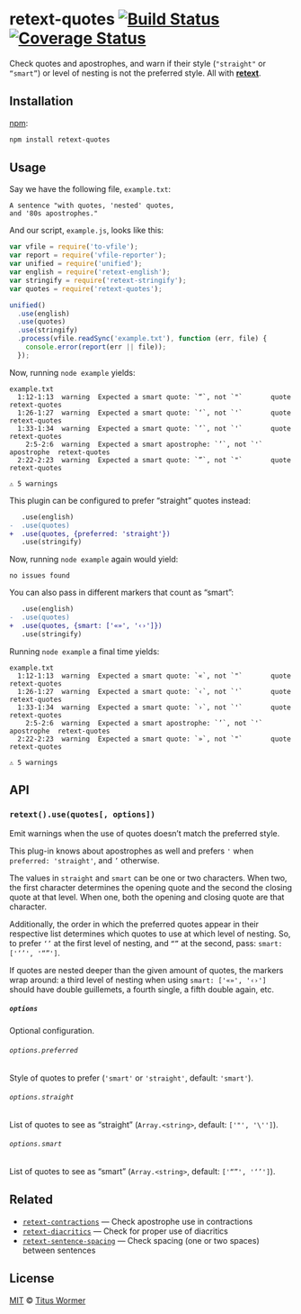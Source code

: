 # retext-quotes [![Build Status][travis-badge]][travis] [![Coverage Status][codecov-badge]][codecov]

Check quotes and apostrophes, and warn if their style (`"straight"` or
`“smart”`) or level of nesting is not the preferred style.  All with
[**retext**][retext].

## Installation

[npm][npm-install]:

```bash
npm install retext-quotes
```

## Usage

Say we have the following file, `example.txt`:

```text
A sentence "with quotes, 'nested' quotes,
and '80s apostrophes."
```

And our script, `example.js`, looks like this:

```javascript
var vfile = require('to-vfile');
var report = require('vfile-reporter');
var unified = require('unified');
var english = require('retext-english');
var stringify = require('retext-stringify');
var quotes = require('retext-quotes');

unified()
  .use(english)
  .use(quotes)
  .use(stringify)
  .process(vfile.readSync('example.txt'), function (err, file) {
    console.error(report(err || file));
  });
```

Now, running `node example` yields:

```text
example.txt
  1:12-1:13  warning  Expected a smart quote: `“`, not `"`       quote       retext-quotes
  1:26-1:27  warning  Expected a smart quote: `‘`, not `'`       quote       retext-quotes
  1:33-1:34  warning  Expected a smart quote: `’`, not `'`       quote       retext-quotes
    2:5-2:6  warning  Expected a smart apostrophe: `’`, not `'`  apostrophe  retext-quotes
  2:22-2:23  warning  Expected a smart quote: `”`, not `"`       quote       retext-quotes

⚠ 5 warnings
```

This plugin can be configured to prefer “straight” quotes instead:

```diff
   .use(english)
-  .use(quotes)
+  .use(quotes, {preferred: 'straight'})
   .use(stringify)
```

Now, running `node example` again would yield:

```text
no issues found
```

You can also pass in different markers that count as “smart”:

```diff
   .use(english)
-  .use(quotes)
+  .use(quotes, {smart: ['«»', '‹›']})
   .use(stringify)
```

Running `node example` a final time yields:

```text
example.txt
  1:12-1:13  warning  Expected a smart quote: `«`, not `"`       quote       retext-quotes
  1:26-1:27  warning  Expected a smart quote: `‹`, not `'`       quote       retext-quotes
  1:33-1:34  warning  Expected a smart quote: `›`, not `'`       quote       retext-quotes
    2:5-2:6  warning  Expected a smart apostrophe: `’`, not `'`  apostrophe  retext-quotes
  2:22-2:23  warning  Expected a smart quote: `»`, not `"`       quote       retext-quotes

⚠ 5 warnings
```

## API

### `retext().use(quotes[, options])`

Emit warnings when the use of quotes doesn’t match the preferred style.

This plug-in knows about apostrophes as well and prefers `'` when
`preferred: 'straight'`, and `’` otherwise.

The values in `straight` and `smart` can be one or two characters.
When two, the first character determines the opening quote and the
second the closing quote at that level.  When one, both the opening
and closing quote are that character.

Additionally, the order in which the preferred quotes appear in their
respective list determines which quotes to use at which level of nesting.
So, to prefer `‘’` at the first level of nesting, and `“”` at the second,
pass: `smart: ['‘’', '“”']`.

If quotes are nested deeper than the given amount of quotes, the markers
wrap around: a third level of nesting when using `smart: ['«»', '‹›']`
should have double guillemets, a fourth single, a fifth double again, etc.

##### `options`

Optional configuration.

###### `options.preferred`

Style of quotes to prefer (`'smart'` or `'straight'`, default: `'smart'`).

###### `options.straight`

List of quotes to see as “straight” (`Array.<string>`, default: `['"', '\'']`).

###### `options.smart`

List of quotes to see as “smart” (`Array.<string>`, default: `['“”', '‘’']`).

## Related

*   [`retext-contractions`](https://github.com/wooorm/retext-contractions)
    — Check apostrophe use in contractions
*   [`retext-diacritics`](https://github.com/wooorm/retext-diacritics)
    — Check for proper use of diacritics
*   [`retext-sentence-spacing`](https://github.com/wooorm/retext-sentence-spacing)
    — Check spacing (one or two spaces) between sentences

## License

[MIT][license] © [Titus Wormer][author]

<!-- Definitions -->

[travis-badge]: https://img.shields.io/travis/wooorm/retext-quotes.svg

[travis]: https://travis-ci.org/wooorm/retext-quotes

[codecov-badge]: https://img.shields.io/codecov/c/github/wooorm/retext-quotes.svg

[codecov]: https://codecov.io/github/wooorm/retext-quotes

[npm-install]: https://docs.npmjs.com/cli/install

[license]: LICENSE

[author]: http://wooorm.com

[retext]: https://github.com/wooorm/retext-quotes
